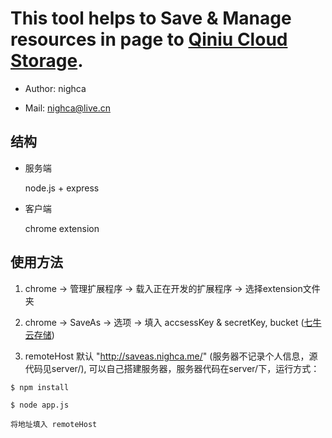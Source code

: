 This tool helps to Save & Manage resources in page to [Qiniu Cloud Storage](http://www.qiniu.com/ "Qiniu").
======

 * Author:   nighca

 * Mail:     nighca@live.cn
 
结构
----

 * 服务端
 
   node.js + express

 * 客户端

   chrome extension

使用方法
----
   
 1.  chrome -> 管理扩展程序 -> 载入正在开发的扩展程序 -> 选择extension文件夹

 2.  chrome -> SaveAs -> 选项 -> 填入 accsessKey & secretKey, bucket ([七牛云存储](http://www.qiniu.com/ "Qiniu"))

 3.  remoteHost 默认 "http://saveas.nighca.me/" (服务器不记录个人信息，源代码见server/), 可以自己搭建服务器，服务器代码在server/下，运行方式：

 	$ npm install

 	$ node app.js

 	将地址填入 remoteHost
